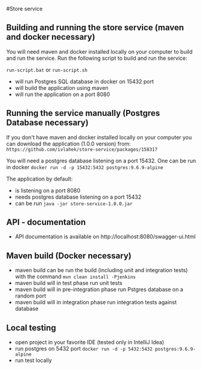 #Store service
## Building and running the store service (maven and docker necessary)
You will need maven and docker installed locally on your computer to build and run the service.
Run the following script to build and run the service:

`run-script.bat` or `run-script.sh`
- will run Postgres SQL database in docker on 15432 port 
- will build the application using maven
- will run the application on a port 8080

## Running the service manually (Postgres Database necessary)
If you don't have maven and docker installed locally on your computer you can download the application (1.0.0 version) from:
`https://github.com/ivlahek/store-service/packages/158317`

You will need a postgres database listening on a port 15432. 
One can be run in docker `docker run -d -p 15432:5432 postgres:9.6.9-alpine`

The application by default:
- is listening on a port 8080
- needs postgres database listening on a port 15432
- can be run `java -jar store-service-1.0.0.jar`

## API - documentation
- API documentation is available on http://localhost:8080/swagger-ui.html

## Maven build (Docker necessary)
- maven build can be run the build (including unit and integration tests) with the command `mvn clean install -Pjenkins`
- maven build will in test phase run unit tests
- maven build will in pre-integration phase run Pstgres database on a random port
- maven build will in integration phase run integration tests against database

## Local testing
- open project in your favorite IDE (tested only in IntelliJ Idea)
- run postgres on 5432 port `docker run -d -p 5432:5432 postgres:9.6.9-alpine`
- run test locally
